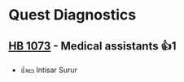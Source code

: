 # Quest Diagnostics

## [HB 1073](/bill/2023-24/hb/1073/) - Medical assistants 👍1  
* 👍💵 Intisar Surur